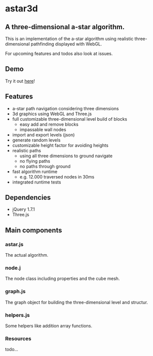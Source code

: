 # astar3d

## A three-dimensional a-star algorithm.
This is an implementation of the a-star algorithm using realistic three-dimensional pathfinding displayed with WebGL.

For upcoming features and todos also look at issues.

## Demo
Try it out [here](http://aeife.github.com/astar3d/app/)!

## Features
* a-star path navigation considering three dimensions
* 3d graphics using WebGL and Three.js 
* full customizable three-dimensional level build of blocks
    * easy add and remove blocks
    * impassable wall nodes
* import and export levels (json)
* generate random levels
* customizable height factor for avoiding heights
* realistic paths
    * using all three dimensions to ground navigate
    * no flying paths
    * no paths through ground
* fast algorithm runtime 
    * e.g. 12.000 traversed nodes in 30ms
* integrated runtime tests

## Dependencies
* jQuery 1.7.1
* Three.js

## Main components

### astar.js
The actual algorithm.

### node.j
The node class including properties and the cube mesh.

### graph.js
The graph object for building the three-dimensional level and structur.

### helpers.js
Some helpers like addition array functions.

### Resources
todo...
